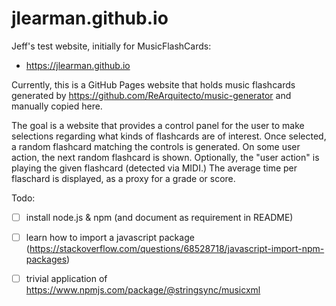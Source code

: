 # jlearman.github.io
Jeff's test website, initially for MusicFlashCards:
- https://jlearman.github.io

Currently, this is a GitHub Pages website that holds music flashcards generated by
https://github.com/ReArquitecto/music-generator and manually copied here.

The goal is a website that provides a control panel for the user to make selections
regarding what kinds of flashcards are of interest.  Once selected, a random flashcard
matching the controls is generated.  On some user action, the next random flashcard is
shown.  Optionally, the "user action" is playing the given flashcard (detected via MIDI.)
The average time per flaschard is displayed, as a proxy for a grade or score.

Todo:
- [ ] install node.js & npm (and document as requirement in README)
- [ ] learn how to import a javascript package (https://stackoverflow.com/questions/68528718/javascript-import-npm-packages)
- [ ] trivial application of https://www.npmjs.com/package/@stringsync/musicxml

